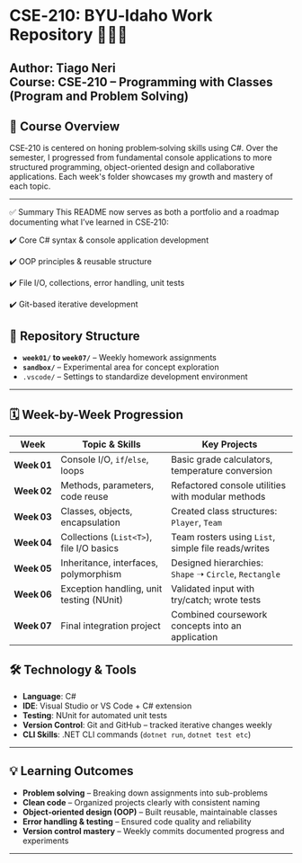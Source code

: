 # CSE‑210: BYU‑Idaho Work Repository 🧠👨‍💻

**Author**: Tiago Neri  
**Course**: CSE‑210 – Programming with Classes (Program and Problem Solving)  
---

## 🎯 Course Overview

CSE‑210 is centered on honing problem‑solving skills using C#. Over the semester, 
I progressed from fundamental console applications to more structured programming, object-oriented design
and collaborative applications. Each week's folder showcases my growth and mastery of each topic.

---

✅ Summary
This README now serves as both a portfolio and a roadmap documenting what I’ve learned in CSE‑210:

✔️ Core C# syntax & console application development

✔️ OOP principles & reusable structure

✔️ File I/O, collections, error handling, unit tests

✔️ Git-based iterative development


## 📁 Repository Structure

- **`week01/` to `week07/`** – Weekly homework assignments  
- **`sandbox/`** – Experimental area for concept exploration  
- `.vscode/` – Settings to standardize development environment  

---

## 🗓️ Week-by-Week Progression

| Week | Topic & Skills | Key Projects |
|------|----------------|--------------|
| **Week 01** | Console I/O, `if`/`else`, loops | Basic grade calculators, temperature conversion |
| **Week 02** | Methods, parameters, code reuse | Refactored console utilities with modular methods |
| **Week 03** | Classes, objects, encapsulation | Created class structures: `Player`, `Team` |
| **Week 04** | Collections (`List<T>`), file I/O basics | Team rosters using `List`, simple file reads/writes |
| **Week 05** | Inheritance, interfaces, polymorphism | Designed hierarchies: `Shape` ➝ `Circle`, `Rectangle` |
| **Week 06** | Exception handling, unit testing (NUnit) | Validated input with try/catch; wrote tests |
| **Week 07** | Final integration project | Combined coursework concepts into an application |


## 🛠️ Technology & Tools

- **Language**: C#  
- **IDE**: Visual Studio or VS Code + C# extension  
- **Testing**: NUnit for automated unit tests  
- **Version Control**: Git and GitHub – tracked iterative changes weekly  
- **CLI Skills**:  .NET CLI commands (`dotnet run`, `dotnet test etc`)

---

## 💡 Learning Outcomes

- **Problem solving** – Breaking down assignments into sub-problems  
- **Clean code** – Organized projects clearly with consistent naming  
- **Object‑oriented design (OOP)** – Built reusable, maintainable classes  
- **Error handling & testing** – Ensured code quality and reliability  
- **Version control mastery** – Weekly commits documented progress and experiments

---



